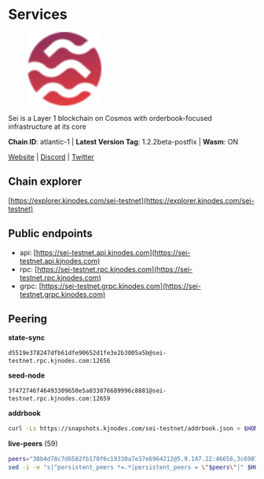# Services

<figure><img src="https://raw.githubusercontent.com/kj89/cosmos-images/main/logos/sei.png" width="150" alt=""><figcaption></figcaption></figure>

Sei is a Layer 1 blockchain on Cosmos with orderbook-focused infrastructure at its core

**Chain ID**: atlantic-1 | **Latest Version Tag**: 1.2.2beta-postfix | **Wasm**: ON

[Website](https://www.seinetwork.io) | [Discord](https://discord.gg/sei) | [Twitter](https://twitter.com/SeiNetwork)




## Chain explorer
[https://explorer.kjnodes.com/sei-testnet](https://explorer.kjnodes.com/sei-testnet)

## Public endpoints

* api: [https://sei-testnet.api.kjnodes.com](https://sei-testnet.api.kjnodes.com)
* rpc: [https://sei-testnet.rpc.kjnodes.com](https://sei-testnet.rpc.kjnodes.com)
* grpc: [https://sei-testnet.grpc.kjnodes.com](https://sei-testnet.grpc.kjnodes.com)

## Peering

**state-sync**

```text
d5519e378247dfb61dfe90652d1fe3e2b3005a5b@sei-testnet.rpc.kjnodes.com:12656
```

**seed-node**

```text
3f472746f46493309650e5a033076689996c8881@sei-testnet.rpc.kjnodes.com:12659
```

**addrbook**
```bash
curl -Ls https://snapshots.kjnodes.com/sei-testnet/addrbook.json > $HOME/.sei/config/addrbook.json
```

**live-peers** (59)
```bash
peers="38b4d78c7d6582fb170f6c19330a7e37e6964212@5.9.147.22:46656,3c690730729c444a197587bd9d510db138b7cf92@142.132.163.93:26656,9c534ecc23549a6d2c9cd8f210dcac704c3bb4b2@65.109.112.178:27656,d2f5f6db0554c297a1104bd452b6182d3f851d1e@65.109.35.116:26656,d3c42977ad0ff31c70e4cc96ec8c9243a650b824@65.109.71.35:27656,d5519e378247dfb61dfe90652d1fe3e2b3005a5b@65.109.68.190:12656,04a35de11d1abf47e729b0dde2e1d90ed922ab78@65.108.195.29:26686,68cb8543aa50c873fd79431c12e4436a5355ae90@148.251.47.69:12656,587d16dd07535bd064947233f75adf6880777e53@65.109.19.93:27212,cd69b96a93de9cb9b91fe45ffa0be4b34e3d1880@65.109.85.226:7000,d897e022db9f57f9017f11f307b6a9f5dcbc6e08@116.202.161.165:31656,1fc581acd401fb38d1f0c1a4b57ece6c096b3a98@142.132.253.112:14656,558c8143cf633b07a36c2bc3d148707aa05cd240@23.81.180.195:36656,72bf7fe1268db9f82d86fefafc5b21eea6bfc521@52.68.145.67:26656,38dcbc018101b0dbe5dff69f3d9aeb028fcef338@95.217.233.32:26656,e8f7366b0c93359a241891f287552beafd69db2e@65.108.199.62:12656,ff1efa6a0f7dfbd2ecb807b9f1a75c8bb894b05c@65.108.238.147:26656,598683560dbb91182be65b489734af9777683416@159.69.125.201:26656,5deda0a64001c36c4f4c82f08dce7f9e9284221f@5.161.61.243:24656,b1f7e49b8fd8565cab4cb4c4a0d365c5aeb19c38@65.21.225.178:26656,411d4df7b86dd9737fb738e1b6a027e05256c3dc@95.217.182.223:24656,873a358b46b07c0c7c0280397a5ad27954a10633@162.19.238.186:26656,1dd91ce29a1f296a1e5dd9533c06a311b0b604f6@65.108.231.124:14656,b6bbd640a7bb36a10b242d8cbd2b714371a6f790@141.94.138.48:26667,d530ce66d57a291c15e7cea39419eef0771c710f@65.109.11.205:24656,794b45a9ff3d30fdf44f9277775a58f61a2a59b9@148.251.11.99:12656,bbbb471dd787b973de4804e8b805a143838fd95c@5.78.40.113:24656,55632b262f77e7bdb6aa584293e69426349ef833@65.108.78.116:12656,5401e2589f554076c2d4eb4ca99650c6616c0a30@178.239.197.187:26656,32bd80fe84f92702494976b894404663e12a7152@162.55.223.23:12656,cd5fc0bf33cb7e4a16a377fcb25d9c135165cc8b@66.45.251.38:46656,675dd7d4308c2e93d9b789c873541e1e1774251d@65.108.233.102:26656,fbb8ae6eb2a5bbb46d9528facf8897992a274b9e@85.193.88.208:12656,8f09568ff49598e00e2f565d73eef45b1f5d5646@5.161.194.135:24656,a541b059e17aea3bd4843314937036544bd6a838@135.181.251.102:26656,2f04f9f3e3ce6e4904c855b96ab53f31c8de769b@135.181.147.1:26656,efa769dde3f31d84f2587e3ec09a09014bb0437b@84.21.171.200:12656,5dc46d23be16052abf78a30e9103d0173d75751c@65.108.137.92:25656,23566c31c1a4f852eb581cee56ce68b4b77756b1@195.201.197.4:12656,3eeaed541adc2b75947db6ccde91ea70e5d2a3c4@65.109.31.55:45656,d949da32bd77e472168a14dc65b1f9b13a075cc1@34.124.245.127:26656,cb44e5eaa41826480db16c4bd68f64c15de0eb17@155.133.27.170:12656,fd8726a2d70339acd1e5a5814e232be1a2f54298@185.177.216.126:12656,a3a1f617775cd9c9f10ca2e4f56bde44aafd9c0f@13.57.247.171:26656,6d22e4599897c899530be1c04e6e02d233bc9aee@161.35.216.173:12656,ca5ac4c16497343f9b0a27c27435ec6bd9c7dcef@52.194.8.37:26656,c5b049dfa5240037f4ddcc0e57d6ccbc69fd1857@65.108.3.234:26656,c2c02622883f3f3bb56e770b795cce1776b35964@65.109.85.170:31656,27238e2f804bf28a14c186a2e0f0ceaae0d2588f@176.9.98.24:30513,8737579478ebf0342537cb9e6aa1e5220af39b09@65.108.230.245:28656,086de59b17905d9390da58ab7d941372dd605040@173.249.23.196:12656,c7b9b656be19c0d2944c14a9b2a87856c7dcc5e3@54.241.145.170:26656,1d5fdc2d0363701abd848baee98fc436502155c1@95.217.202.49:36656,d3e6b2485e788896f0001aee3b7a676f34358255@54.153.69.93:26656,bd502966bcc7866969f5230a02a3c35c31246d05@213.239.217.52:31656,07ebac18694e8026a87231a81422d9edf497c3ae@65.21.132.27:29186,b91fe8739e731d1bca270fabc5cc50ff26699c56@43.131.17.146:26656,59f888f410408d559c730ee137a9dda048329aa1@65.21.7.111:26656,09431fa04c2897c5f84ec2a9b215ef12f071e9d9@3.223.127.233:26656"
sed -i -e "s|^persistent_peers *=.*|persistent_peers = \"$peers\"|" $HOME/.sei/config/config.toml
```
